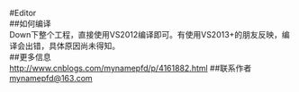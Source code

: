 #Editor<br>
##如何编译<br>
Down下整个工程，直接使用VS2012编译即可。有使用VS2013+的朋友反映，编译会出错，具体原因尚未得知。<br>
##更多信息<br>
http://www.cnblogs.com/mynamepfd/p/4161882.html
##联系作者<br>
mynamepfd@163.com
